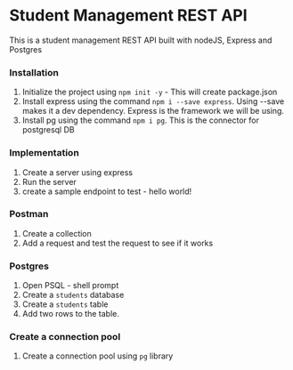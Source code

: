 # Student Management REST API

This is a student management REST API built with nodeJS, Express and Postgres

### Installation

1. Initialize the project using `npm init -y` - This will create package.json
2. Install express using the command `npm i --save express`. Using --save makes it a dev dependency. Express is the framework we will be using.
3. Install pg using the command `npm i pg`. This is the connector for postgresql DB

### Implementation

1. Create a server using express
2. Run the server
3. create a sample endpoint to test - hello world!

### Postman

1. Create a collection
2. Add a request and test the request to see if it works

### Postgres

1. Open PSQL - shell prompt
2. Create a `students` database
3. Create a `students` table
4. Add two rows to the table.

### Create a connection pool

1. Create a connection pool using `pg` library
